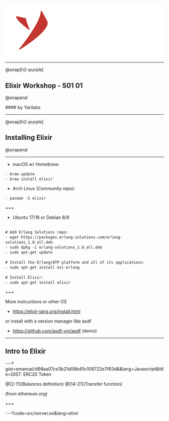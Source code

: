 
![Yarilabs](assets/yarilabs_logo_vH_signature_neg_transp.png)

---

@snap[h2-purple]
## Elixir Workshop - S01 01
@snapend

#### by Yarilabs

---

@snap[h2-purple]
## Installing Elixir 
@snapend

---

* macOS w/ Homebrew: 

```shell
- brew update
- brew install elixir`
```

* Arch Linux (Community repo): 

```shell
- pacman -S elixir
```

+++

* Ubuntu 17/18 or Debian 8/9

```shell

# Add Erlang Solutions repo: 
- wget https://packages.erlang-solutions.com/erlang-solutions_1.0_all.deb 
- sudo dpkg -i erlang-solutions_1.0_all.deb
- sudo apt-get update

# Install the Erlang/OTP platform and all of its applications: 
- sudo apt-get install esl-erlang

# Install Elixir: 
- sudo apt-get install elixir

```

+++

More instructions or other OS 

* https://elixir-lang.org/install.html

or install with a version manager like asdf

* https://github.com/asdf-vm/asdf (demo)

---

## Intro to Elixir 

---?gist=emanuel/d98aa07ce3b21d08b45c108722e7f83d&&lang=Javascript&title=GIST: ERC20 Token 

@[2-11](Balances definition)
@[14-21](Transfer function)

<p class="lowernote"> (from ethereum.org)</p>
+++

---?code=src/server.ex&lang=elixir
